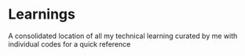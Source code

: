 # Learnings
A consolidated location of all my technical learning curated by me with individual codes for a quick reference
